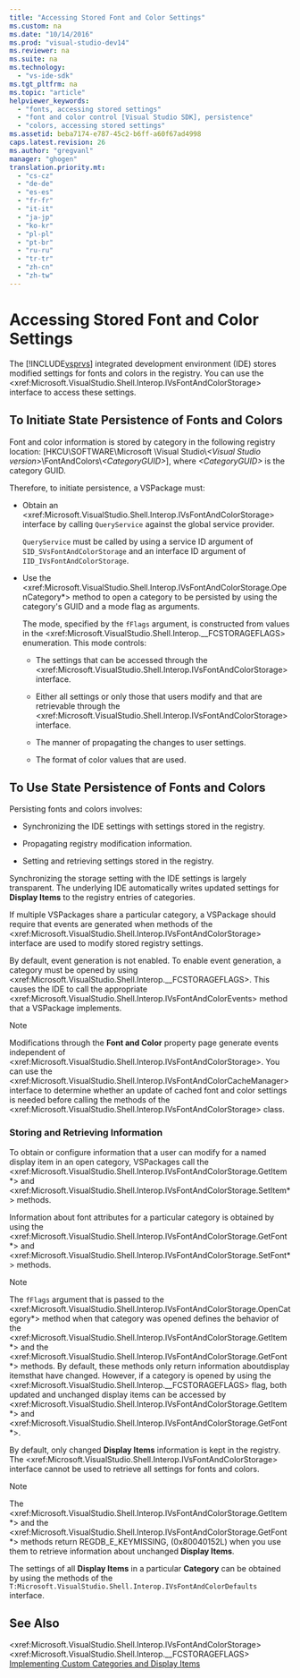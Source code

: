 ```yaml
---
title: "Accessing Stored Font and Color Settings"
ms.custom: na
ms.date: "10/14/2016"
ms.prod: "visual-studio-dev14"
ms.reviewer: na
ms.suite: na
ms.technology: 
  - "vs-ide-sdk"
ms.tgt_pltfrm: na
ms.topic: "article"
helpviewer_keywords: 
  - "fonts, accessing stored settings"
  - "font and color control [Visual Studio SDK], persistence"
  - "colors, accessing stored settings"
ms.assetid: beba7174-e787-45c2-b6ff-a60f67ad4998
caps.latest.revision: 26
ms.author: "gregvanl"
manager: "ghogen"
translation.priority.mt: 
  - "cs-cz"
  - "de-de"
  - "es-es"
  - "fr-fr"
  - "it-it"
  - "ja-jp"
  - "ko-kr"
  - "pl-pl"
  - "pt-br"
  - "ru-ru"
  - "tr-tr"
  - "zh-cn"
  - "zh-tw"
---
```

# Accessing Stored Font and Color Settings
The [!INCLUDE[vsprvs](../codequality/includes/vsprvs_md.md)] integrated development environment (IDE) stores modified settings for fonts and colors in the registry. You can use the \<xref:Microsoft.VisualStudio.Shell.Interop.IVsFontAndColorStorage> interface to access these settings.  
  
## To Initiate State Persistence of Fonts and Colors  
 Font and color information is stored by category in the following registry location: [HKCU\SOFTWARE\Microsoft \Visual Studio\\*\<Visual Studio version>*\FontAndColors\\*\<CategoryGUID>*], where *\<CategoryGUID>* is the category GUID.  
  
 Therefore, to initiate persistence, a VSPackage must:  
  
-   Obtain an \<xref:Microsoft.VisualStudio.Shell.Interop.IVsFontAndColorStorage> interface by calling `QueryService` against the global service provider.  
  
     `QueryService` must be called by using a service ID argument of `SID_SVsFontAndColorStorage` and an interface ID argument of `IID_IVsFontAndColorStorage`.  
  
-   Use the \<xref:Microsoft.VisualStudio.Shell.Interop.IVsFontAndColorStorage.OpenCategory*> method to open a category to be persisted by using the category's GUID and a mode flag as arguments.  
  
     The mode, specified by the `fFlags` argument, is constructed from values in the \<xref:Microsoft.VisualStudio.Shell.Interop.__FCSTORAGEFLAGS> enumeration. This mode controls:  
  
    -   The settings that can be accessed through the \<xref:Microsoft.VisualStudio.Shell.Interop.IVsFontAndColorStorage> interface.  
  
    -   Either all settings or only those that users modify and that are retrievable through the \<xref:Microsoft.VisualStudio.Shell.Interop.IVsFontAndColorStorage> interface.  
  
    -   The manner of propagating the changes to user settings.  
  
    -   The format of color values that are used.  
  
## To Use State Persistence of Fonts and Colors  
 Persisting fonts and colors involves:  
  
-   Synchronizing the IDE settings with settings stored in the registry.  
  
-   Propagating registry modification information.  
  
-   Setting and retrieving settings stored in the registry.  
  
 Synchronizing the storage setting with the IDE settings is largely transparent. The underlying IDE automatically writes updated settings for **Display Items** to the registry entries of categories.  
  
 If multiple VSPackages share a particular category, a VSPackage should require that events are generated when methods of the \<xref:Microsoft.VisualStudio.Shell.Interop.IVsFontAndColorStorage> interface are used to modify stored registry settings.  
  
 By default, event generation is not enabled. To enable event generation, a category must be opened by using \<xref:Microsoft.VisualStudio.Shell.Interop.__FCSTORAGEFLAGS>. This causes the IDE to call the appropriate \<xref:Microsoft.VisualStudio.Shell.Interop.IVsFontAndColorEvents> method that a VSPackage implements.  
  
> [!NOTE]
>  Modifications through the **Font and Color** property page generate events independent of \<xref:Microsoft.VisualStudio.Shell.Interop.IVsFontAndColorStorage>. You can use the \<xref:Microsoft.VisualStudio.Shell.Interop.IVsFontAndColorCacheManager> interface to determine whether an update of cached font and color settings is needed before calling the methods of the \<xref:Microsoft.VisualStudio.Shell.Interop.IVsFontAndColorStorage> class.  
  
### Storing and Retrieving Information  
 To obtain or configure information that a user can modify for a named display item in an open category, VSPackages call the \<xref:Microsoft.VisualStudio.Shell.Interop.IVsFontAndColorStorage.GetItem*> and \<xref:Microsoft.VisualStudio.Shell.Interop.IVsFontAndColorStorage.SetItem*> methods.  
  
 Information about font attributes for a particular category is obtained by using the \<xref:Microsoft.VisualStudio.Shell.Interop.IVsFontAndColorStorage.GetFont*> and \<xref:Microsoft.VisualStudio.Shell.Interop.IVsFontAndColorStorage.SetFont*> methods.  
  
> [!NOTE]
>  The `fFlags` argument that is passed to the \<xref:Microsoft.VisualStudio.Shell.Interop.IVsFontAndColorStorage.OpenCategory*> method when that category was opened defines the behavior of the \<xref:Microsoft.VisualStudio.Shell.Interop.IVsFontAndColorStorage.GetItem*> and the \<xref:Microsoft.VisualStudio.Shell.Interop.IVsFontAndColorStorage.GetFont*> methods. By default, these methods only return information aboutdisplay itemsthat have changed. However, if a category is opened by using the \<xref:Microsoft.VisualStudio.Shell.Interop.__FCSTORAGEFLAGS> flag, both updated and unchanged display items can be accessed by \<xref:Microsoft.VisualStudio.Shell.Interop.IVsFontAndColorStorage.GetItem*> and \<xref:Microsoft.VisualStudio.Shell.Interop.IVsFontAndColorStorage.GetFont*>.  
  
 By default, only changed **Display Items** information is kept in the registry. The \<xref:Microsoft.VisualStudio.Shell.Interop.IVsFontAndColorStorage> interface cannot be used to retrieve all settings for fonts and colors.  
  
> [!NOTE]
>  The \<xref:Microsoft.VisualStudio.Shell.Interop.IVsFontAndColorStorage.GetItem*> and the \<xref:Microsoft.VisualStudio.Shell.Interop.IVsFontAndColorStorage.GetFont*> methods return REGDB_E_KEYMISSING, (0x80040152L) when you use them to retrieve information about unchanged **Display Items**.  
  
 The settings of all **Display Items** in a particular **Category** can be obtained by using the methods of the `T:Microsoft.VisualStudio.Shell.Interop.IVsFontAndColorDefaults` interface.  
  
## See Also  
 \<xref:Microsoft.VisualStudio.Shell.Interop.IVsFontAndColorStorage>   
 \<xref:Microsoft.VisualStudio.Shell.Interop.__FCSTORAGEFLAGS>   
 [Implementing Custom Categories and Display Items](../extensibility/implementing-custom-categories-and-display-items.md)